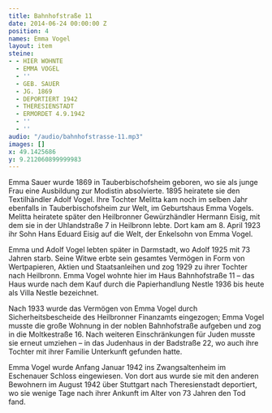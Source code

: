 ```yaml
---
title: Bahnhofstraße 11
date: 2014-06-24 00:00:00 Z
position: 4
names: Emma Vogel
layout: item
steine:
- - HIER WOHNTE
  - EMMA VOGEL
  - ''
  - GEB. SAUER
  - JG. 1869
  - DEPORTIERT 1942
  - THERESIENSTADT
  - ERMORDET 4.9.1942
  - ''
  - ''
audio: "/audio/bahnhofstrasse-11.mp3"
images: []
x: 49.1425686
y: 9.212060899999983
---
```


Emma Sauer wurde 1869 in Tauberbischofsheim geboren, wo sie als junge Frau eine Ausbildung zur Modistin absolvierte. 1895 heiratete sie den Textilhändler Adolf Vogel. Ihre Tochter Melitta kam noch im selben Jahr ebenfalls in Tauberbischofsheim zur Welt, im Geburtshaus Emma Vogels. Melitta heiratete später den Heilbronner Gewürzhändler Hermann Eisig, mit dem sie in der Uhlandstraße 7 in Heilbronn lebte. Dort kam am 8. April 1923 ihr Sohn Hans Eduard Eisig auf die Welt, der Enkelsohn von Emma Vogel.

Emma und Adolf Vogel lebten später in Darmstadt, wo Adolf 1925 mit 73 Jahren starb. Seine Witwe erbte sein gesamtes Vermögen in Form von Wertpapieren, Aktien und Staatsanleihen und zog 1929 zu ihrer Tochter nach Heilbronn. Emma Vogel wohnte hier im Haus Bahnhofstraße 11 – das Haus wurde nach dem Kauf durch die Papierhandlung Nestle 1936 bis heute als Villa Nestle bezeichnet.

Nach 1933 wurde das Vermögen von Emma Vogel durch Sicherheitsbescheide des Heilbronner Finanzamts eingezogen; Emma Vogel musste die große Wohnung in der noblen Bahnhofstraße aufgeben und zog in die Moltkestraße 16. Nach weiteren Einschränkungen für Juden musste sie erneut umziehen – in das Judenhaus in der Badstraße 22, wo auch ihre Tochter mit ihrer Familie Unterkunft gefunden hatte.

Emma Vogel wurde Anfang Januar 1942 ins Zwangsaltenheim im Eschenauer Schloss eingewiesen. Von dort aus wurde sie mit den anderen Bewohnern im August 1942 über Stuttgart nach Theresienstadt deportiert, wo sie wenige Tage nach ihrer Ankunft im Alter von 73 Jahren den Tod fand.